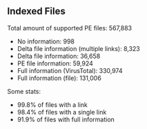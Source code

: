 ## Indexed Files

<!--FileStats-->
Total amount of supported PE files: 567,883

* No information: 998
* Delta file information (multiple links): 8,323
* Delta file information: 36,658
* PE file information: 59,924
* Full information (VirusTotal): 330,974
* Full information (file): 131,006

Some stats:

* 99.8% of files with a link
* 98.4% of files with a single link
* 91.9% of files with full information
<!--/FileStats-->
